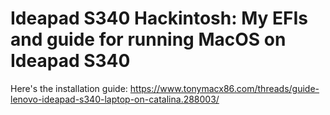 # Ideapad S340 Hackintosh: My EFIs and guide for running MacOS on Ideapad S340

Here's the installation guide: https://www.tonymacx86.com/threads/guide-lenovo-ideapad-s340-laptop-on-catalina.288003/
